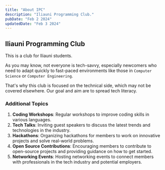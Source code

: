 ```yaml
---
title: "About IPC"
description: "Iliauni Programming Club."
pubDate: "Feb 2 2024"
updatedDate: "Feb 3 2024"
---
```


## Iliauni Programming Club

This is a club for Iliauni students.

As you may know, not everyone is tech-savvy, especially newcomers who need to adapt quickly to fast-paced environments like those in `Computer Science` or `Computer Engineering`.

That's why this club is focused on the technical side, which may not be covered elsewhere. Our goal and aim are to spread tech literacy.

### Additional Topics

1. **Coding Workshops**: Regular workshops to improve coding skills in various languages.
2. **Tech Talks**: Inviting guest speakers to discuss the latest trends and technologies in the industry.
3. **Hackathons**: Organizing hackathons for members to work on innovative projects and solve real-world problems.
4. **Open Source Contributions**: Encouraging members to contribute to open-source projects and providing guidance on how to get started.
5. **Networking Events**: Hosting networking events to connect members with professionals in the tech industry and potential employers.
